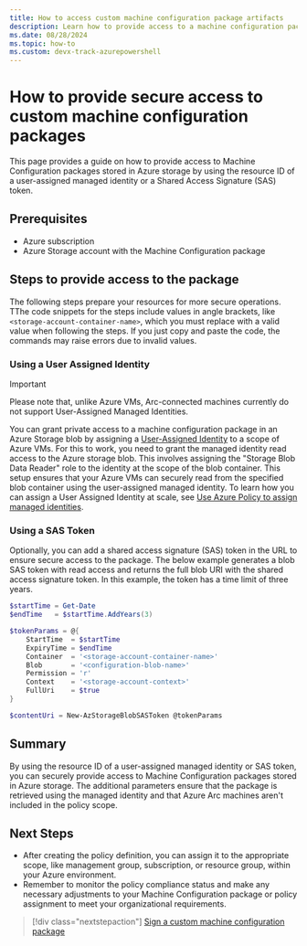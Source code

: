 ```yaml
---
title: How to access custom machine configuration package artifacts
description: Learn how to provide access to a machine configuration package file in Azure blob storage .
ms.date: 08/28/2024
ms.topic: how-to
ms.custom: devx-track-azurepowershell
---
```


# How to provide secure access to custom machine configuration packages

This page provides a guide on how to provide access to Machine Configuration packages stored in
Azure storage by using the resource ID of a user-assigned managed identity or a Shared Access
Signature (SAS) token.

## Prerequisites

- Azure subscription
- Azure Storage account with the Machine Configuration package

## Steps to provide access to the package

The following steps prepare your resources for more secure operations. TThe code snippets for the
steps include values in angle brackets, like `<storage-account-container-name>`, which you must
replace with a valid value when following the steps. If you just copy and paste the code, the
commands may raise errors due to invalid values.

### Using a User Assigned Identity 

> [!IMPORTANT]
> Please note that, unlike Azure VMs, Arc-connected machines currently do not support User-Assigned
> Managed Identities.

You can grant private access to a machine configuration package in an Azure Storage blob by
assigning a [User-Assigned Identity][01] to a scope of Azure VMs. For this to work, you need to
grant the managed identity read access to the Azure storage blob. This involves assigning the
"Storage Blob Data Reader" role to the identity at the scope of the blob container. This setup
ensures that your Azure VMs can securely read from the specified blob container using the
user-assigned managed identity. To learn how you can assign a User Assigned Identity at scale, see
[Use Azure Policy to assign managed identities][02].

### Using a SAS Token

Optionally, you can add a shared access signature (SAS) token in the URL to ensure secure access to
the package. The below example generates a blob SAS token with read access and returns the full
blob URI with the shared access signature token. In this example, the token has a time limit of
three years.

```powershell
$startTime = Get-Date
$endTime   = $startTime.AddYears(3)

$tokenParams = @{
    StartTime  = $startTime
    ExpiryTime = $endTime
    Container  = '<storage-account-container-name>'
    Blob       = '<configuration-blob-name>'
    Permission = 'r'
    Context    = '<storage-account-context>'
    FullUri    = $true
}

$contentUri = New-AzStorageBlobSASToken @tokenParams
```

## Summary

By using the resource ID of a user-assigned managed identity or SAS token, you can securely provide
access to Machine Configuration packages stored in Azure storage. The additional parameters ensure
that the package is retrieved using the managed identity and that Azure Arc machines aren't
included in the policy scope.

## Next Steps
- After creating the policy definition, you can assign it to the appropriate scope, like management
  group, subscription, or resource group, within your Azure environment.
- Remember to monitor the policy compliance status and make any necessary adjustments to your
  Machine Configuration package or policy assignment to meet your organizational requirements.

> [!div class="nextstepaction"]
> [Sign a custom machine configuration package](./6-sign-package.md)

<!-- Reference link definitions -->
[01]: /entra/identity/managed-identities-azure-resources/managed-identity-best-practice-recommendations#using-user-assigned-identities-to-reduce-administration
[02]: /entra/identity/managed-identities-azure-resources/how-to-assign-managed-identity-via-azure-policy